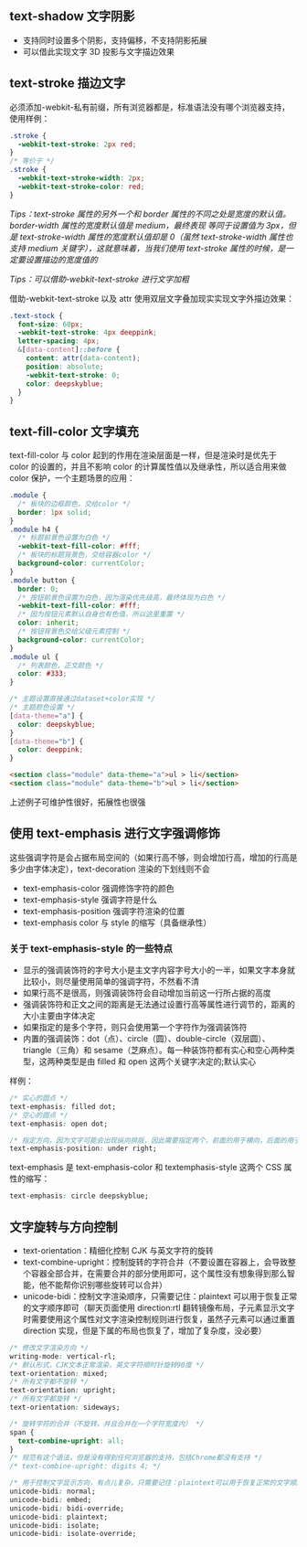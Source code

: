 ## text-shadow 文字阴影

- 支持同时设置多个阴影，支持偏移，不支持阴影拓展
- 可以借此实现文字 3D 投影与文字描边效果

## text-stroke 描边文字

必须添加-webkit-私有前缀，所有浏览器都是，标准语法没有哪个浏览器支持，使用样例：

```css
.stroke {
  -webkit-text-stroke: 2px red;
}
/* 等价于 */
.stroke {
  -webkit-text-stroke-width: 2px;
  -webkit-text-stroke-color: red;
}
```

_Tips：text-stroke 属性的另外一个和 border 属性的不同之处是宽度的默认值。border-width 属性的宽度默认值是 medium，最终表现
等同于设置值为 3px，但是 text-stroke-width 属性的宽度默认值却是 0（虽然 text-stroke-width 属性也支持 medium 关键字），这就意味着，当我们使用 text-stroke 属性的时候，是一定要设置描边的宽度值的_

_Tips：可以借助-webkit-text-stroke 进行文字加粗_

借助-webkit-text-stroke 以及 attr 使用双层文字叠加现实实现文字外描边效果：

```css
.text-stock {
  font-size: 60px;
  -webkit-text-stroke: 4px deeppink;
  letter-spacing: 4px;
  &[data-content]::before {
    content: attr(data-content);
    position: absolute;
    -webkit-text-stroke: 0;
    color: deepskyblue;
  }
}
```

## text-fill-color 文字填充

text-fill-color 与 color 起到的作用在渲染层面是一样，但是渲染时是优先于 color 的设置的，并且不影响 color 的计算属性值以及继承性，所以适合用来做 color 保护，一个主题场景的应用：

```css
.module {
  /* 板块的边框颜色，交给color */
  border: 1px solid;
}
.module h4 {
  /* 标题前景色设置为白色 */
  -webkit-text-fill-color: #fff;
  /* 板块的标题背景色，交给容器color */
  background-color: currentColor;
}
.module button {
  border: 0;
  /* 按钮前景色设置为白色，因为渲染优先级高，最终体现为白色 */
  -webkit-text-fill-color: #fff;
  /* 因为按钮元素默认自身也有色值，所以这里重置 */
  color: inherit;
  /* 按钮背景色交给父级元素控制 */
  background-color: currentColor;
}
.module ul {
  /* 列表颜色，正文颜色 */
  color: #333;
}

/* 主题设置直接通过dataset+color实现 */
/* 主题颜色设置 */
[data-theme="a"] {
  color: deepskyblue;
}
[data-theme="b"] {
  color: deeppink;
}
```

```html
<section class="module" data-theme="a">ul > li</section>
<section class="module" data-theme="b">ul > li</section>
```

上述例子可维护性很好，拓展性也很强

## 使用 text-emphasis 进行文字强调修饰

这些强调字符是会占据布局空间的（如果行高不够，则会增加行高，增加的行高是多少由字体决定），text-decoration 渲染的下划线则不会

- text-emphasis-color 强调修饰字符的颜色
- text-emphasis-style 强调字符是什么
- text-emphasis-position 强调字符渲染的位置
- text-emphasis color 与 style 的缩写（具备继承性）

### 关于 text-emphasis-style 的一些特点

- 显示的强调装饰符的字号大小是主文字内容字号大小的一半，如果文字本身就比较小，则尽量使用简单的强调字符，不然看不清
- 如果行高不是很高，则强调装饰符会自动增加当前这一行所占据的高度
- 强调装饰符和正文之间的距离是无法通过设置行高等属性进行调节的，距离的大小主要由字体决定
- 如果指定的是多个字符，则只会使用第一个字符作为强调装饰符
- 内置的强调装饰：dot（点）、circle（圆）、double-circle（双层圆）、triangle（三角）和 sesame（芝麻点）。每一种装饰符都有实心和空心两种类型，这两种类型是由 filled 和 open 这两个关键字决定的;默认实心

样例：

```css
/* 实心的圆点 */
text-emphasis: filled dot;
/* 空心的圆点 */
text-emphasis: open dot;

/* 指定方向，因为文字可能会出现纵向排版，因此需要指定两个，前面的用于横向，后面的用于纵向排版 */
text-emphasis-position: under right;
```

text-emphasis 是 text-emphasis-color 和 textemphasis-style 这两个 CSS 属性的缩写：

```css
text-emphasis: circle deepskyblue;
```

## 文字旋转与方向控制

- text-orientation：精细化控制 CJK 与英文字符的旋转
- text-combine-upright：控制旋转的字符合并（不要设置在容器上，会导致整个容器全部合并，在需要合并的部分使用即可，这个属性没有想象得到那么智能，他不能帮你识别哪些旋转可以合并）
- unicode-bidi：控制文字渲染顺序，只需要记住：plaintext 可以用于恢复正常的文字顺序即可（聊天页面使用 direction:rtl 翻转镜像布局，子元素显示文字时需要使用这个属性对文字渲染控制规则进行恢复，虽然子元素可以通过重置 direction 实现，但是下属的布局也恢复了，增加了复杂度，没必要）

```css
/* 修改文字渲染方向 */
writing-mode: vertical-rl;
/* 默认形式，CJK文本正常渲染，英文字符顺时针旋转90度 */
text-orientation: mixed;
/* 所有文字都不旋转 */
text-orientation: upright;
/* 所有文字都旋转 */
text-orientation: sideways;

/* 旋转字符的合并（不旋转，并且合并在一个字符宽度内） */
span {
  text-combine-upright: all;
}
/* 规范有这个语法，但是没有得到任何浏览器的支持，包括Chrome都没有支持 */
/* text-combine-upright: digits 4; */

/* 用于控制文字显示方向，有点儿复杂，只需要记住：plaintext可以用于恢复正常的文字顺序即可 */
unicode-bidi: normal;
unicode-bidi: embed;
unicode-bidi: bidi-override;
unicode-bidi: plaintext;
unicode-bidi: isolate;
unicode-bidi: isolate-override;
```
